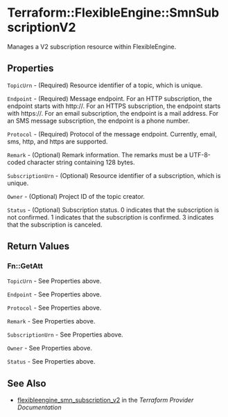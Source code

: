 # Terraform::FlexibleEngine::SmnSubscriptionV2

Manages a V2 subscription resource within FlexibleEngine.

## Properties

`TopicUrn` - (Required) Resource identifier of a topic, which is unique.

`Endpoint` - (Required) Message endpoint. For an HTTP subscription, the endpoint starts with http\://. For an HTTPS subscription, the endpoint starts with https\://. For an email subscription, the endpoint is a mail address. For an SMS message subscription, the endpoint is a phone number.

`Protocol` - (Required) Protocol of the message endpoint. Currently, email, sms, http, and https are supported.

`Remark` - (Optional) Remark information. The remarks must be a UTF-8-coded character string containing 128 bytes.

`SubscriptionUrn` - (Optional) Resource identifier of a subscription, which is unique.

`Owner` - (Optional) Project ID of the topic creator.

`Status` - (Optional) Subscription status. 0 indicates that the subscription is not confirmed. 1 indicates that the subscription is confirmed. 3 indicates that the subscription is canceled.


## Return Values

### Fn::GetAtt

`TopicUrn` - See Properties above.

`Endpoint` - See Properties above.

`Protocol` - See Properties above.

`Remark` - See Properties above.

`SubscriptionUrn` - See Properties above.

`Owner` - See Properties above.

`Status` - See Properties above.

## See Also

* [flexibleengine_smn_subscription_v2](https://www.terraform.io/docs/providers/flexibleengine/r/smn_subscription_v2.html) in the _Terraform Provider Documentation_